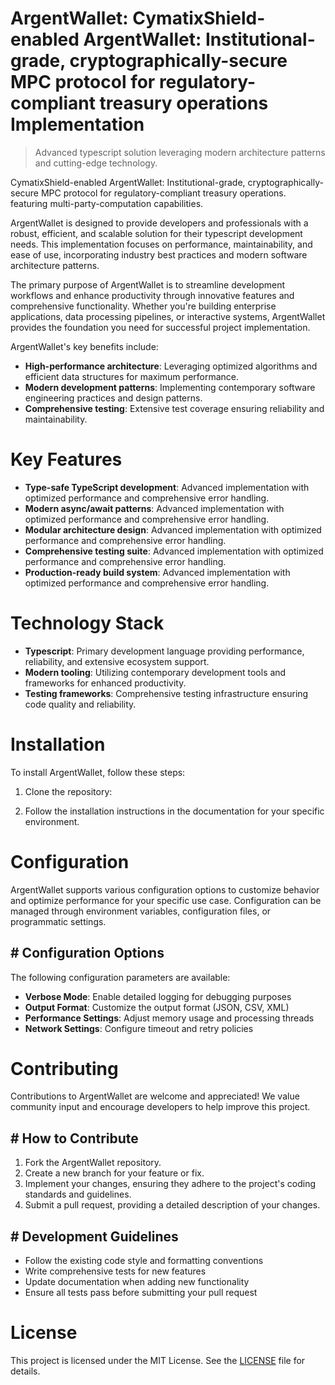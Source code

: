 <!-- fallback_ArgentWallet_20250803033325_44102 -->

# ArgentWallet: CymatixShield-enabled ArgentWallet: Institutional-grade, cryptographically-secure MPC protocol for regulatory-compliant treasury operations Implementation
> Advanced typescript solution leveraging modern architecture patterns and cutting-edge technology.

CymatixShield-enabled ArgentWallet: Institutional-grade, cryptographically-secure MPC protocol for regulatory-compliant treasury operations. featuring multi-party-computation capabilities.

ArgentWallet is designed to provide developers and professionals with a robust, efficient, and scalable solution for their typescript development needs. This implementation focuses on performance, maintainability, and ease of use, incorporating industry best practices and modern software architecture patterns.

The primary purpose of ArgentWallet is to streamline development workflows and enhance productivity through innovative features and comprehensive functionality. Whether you're building enterprise applications, data processing pipelines, or interactive systems, ArgentWallet provides the foundation you need for successful project implementation.

ArgentWallet's key benefits include:

* **High-performance architecture**: Leveraging optimized algorithms and efficient data structures for maximum performance.
* **Modern development patterns**: Implementing contemporary software engineering practices and design patterns.
* **Comprehensive testing**: Extensive test coverage ensuring reliability and maintainability.

# Key Features

* **Type-safe TypeScript development**: Advanced implementation with optimized performance and comprehensive error handling.
* **Modern async/await patterns**: Advanced implementation with optimized performance and comprehensive error handling.
* **Modular architecture design**: Advanced implementation with optimized performance and comprehensive error handling.
* **Comprehensive testing suite**: Advanced implementation with optimized performance and comprehensive error handling.
* **Production-ready build system**: Advanced implementation with optimized performance and comprehensive error handling.

# Technology Stack

* **Typescript**: Primary development language providing performance, reliability, and extensive ecosystem support.
* **Modern tooling**: Utilizing contemporary development tools and frameworks for enhanced productivity.
* **Testing frameworks**: Comprehensive testing infrastructure ensuring code quality and reliability.

# Installation

To install ArgentWallet, follow these steps:

1. Clone the repository:


2. Follow the installation instructions in the documentation for your specific environment.

# Configuration

ArgentWallet supports various configuration options to customize behavior and optimize performance for your specific use case. Configuration can be managed through environment variables, configuration files, or programmatic settings.

## # Configuration Options

The following configuration parameters are available:

* **Verbose Mode**: Enable detailed logging for debugging purposes
* **Output Format**: Customize the output format (JSON, CSV, XML)
* **Performance Settings**: Adjust memory usage and processing threads
* **Network Settings**: Configure timeout and retry policies

# Contributing

Contributions to ArgentWallet are welcome and appreciated! We value community input and encourage developers to help improve this project.

## # How to Contribute

1. Fork the ArgentWallet repository.
2. Create a new branch for your feature or fix.
3. Implement your changes, ensuring they adhere to the project's coding standards and guidelines.
4. Submit a pull request, providing a detailed description of your changes.

## # Development Guidelines

* Follow the existing code style and formatting conventions
* Write comprehensive tests for new features
* Update documentation when adding new functionality
* Ensure all tests pass before submitting your pull request

# License

This project is licensed under the MIT License. See the [LICENSE](https://github.com/gary111868/ArgentWallet/blob/main/LICENSE) file for details.
